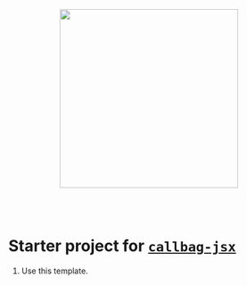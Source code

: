 <div align="center">
  <img width="320px" src="https://raw.githubusercontent.com/loreanvictor/callbag-jsx/2dce75006b1046ae28edfb8f4ba4af164b167f56/docs/assets/callbag-jsx.svg"/>
</div>

<br><br>

# Starter project for [`callbag-jsx`](https://github.com/loreanvictor/callbag-jsx)

1. Use this template.
